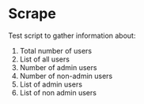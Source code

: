 # Scrape

Test script to gather information about:

1. Total number of users
2. List of all users
3. Number of admin users
4. Number of non-admin users
5. List of admin users
6. List of non admin users
